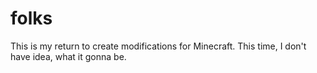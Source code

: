 folks
=====

This is my return to create modifications for Minecraft. This time, I don't have idea, what it gonna be.

